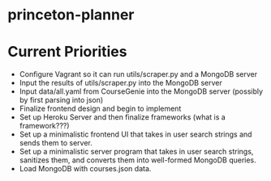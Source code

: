 # princeton-planner

Current Priorities
===================
- Configure Vagrant so it can run utils/scraper.py and a MongoDB server
- Input the results of utils/scraper.py into the MongoDB server
- Input data/all.yaml from CourseGenie into the MongoDB server (possibly by first parsing into json)
- Finalize frontend design and begin to implement
- Set up Heroku Server and then finalize frameworks (what is a framework???)
- Set up a minimalistic frontend UI that takes in user search strings and sends them to server.
- Set up a minimalistic server program that takes in user search strings, sanitizes them, and converts them into well-formed MongoDB queries.
- Load MongoDB with courses.json data.
